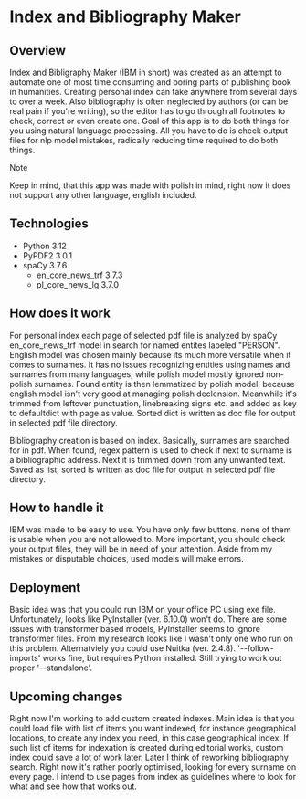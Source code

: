 # Index and Bibliography Maker
## Overview
Index and Bibligraphy Maker (IBM in short) was created as an attempt to automate one of most time consuming and boring parts of publishing book in humanities.
Creating personal index can take anywhere from several days to over a week. Also bibliography is often neglected by authors (or can be real pain if you're writing), so the editor has to go through all footnotes to check, correct or even create one.
Goal of this app is to do both things for you using natural language processing. All you have to do is check output files for nlp model mistakes, radically reducing time required to do both things.
>[!NOTE]
>Keep in mind, that this app was made with polish in mind, right now it does not support any other language, english included.
## Technologies
- Python 3.12
- PyPDF2 3.0.1
- spaCy 3.7.6
    * en_core_news_trf 3.7.3
    * pl_core_news_lg 3.7.0
## How does it work
For personal index each page of selected pdf file is analyzed by spaCy en_core_news_trf model in search for named entites labeled "PERSON". English model was chosen mainly because its much more versatile when it comes to surnames. It has no issues recognizing entities using names and surnames from many languages, while polish model mostly ignored non-polish surnames. 
Found entity is then lemmatized by polish model, because english model isn't very good at managing polish declension. Meanwhile it's trimmed from leftover punctuation, linebreaking signs etc. and added as key to defaultdict with page as value. Sorted dict is written as doc file for output in selected pdf file directory.

Bibliography creation is based on index. Basically, surnames are searched for in pdf. When found, regex pattern is used to check if next to surname is a bibliographic address. Next it is trimmed down from any unwanted text. Saved as list, sorted is written as doc file for output in selected pdf file directory.
## How to handle it
IBM was made to be easy to use. You have only few buttons, none of them is usable when you are not allowed to.
More important, you should check your output files, they will be in need of your attention. Aside from my mistakes or disputable choices, used models will make errors.

## Deployment
Basic idea was that you could run IBM on your office PC using exe file. Unfortunately, looks like PyInstaller (ver. 6.10.0) won't do. There are some issues with transformer based models, PyInstaller seems to ignore transformer files. From my research looks like I wasn't only one who run on this problem. 
Alternatviely you could use Nuitka (ver. 2.4.8). '--follow-imports' works fine, but requires Python installed. Still trying to work out proper '--standalone'.

## Upcoming changes
Right now I'm working to add custom created indexes. Main idea is that you could load file with list of items you want indexed, for instance geographical locations, to create any index you need, in this case geographical index. If such list of items for indexation is created during editorial works, custom index could save a lot of work later.
Later I think of reworking bibliography search. Right now it's rather poorly optimised, looking for every surname on every page. I intend to use pages from index as guidelines where to look for what and see how that works out. 
